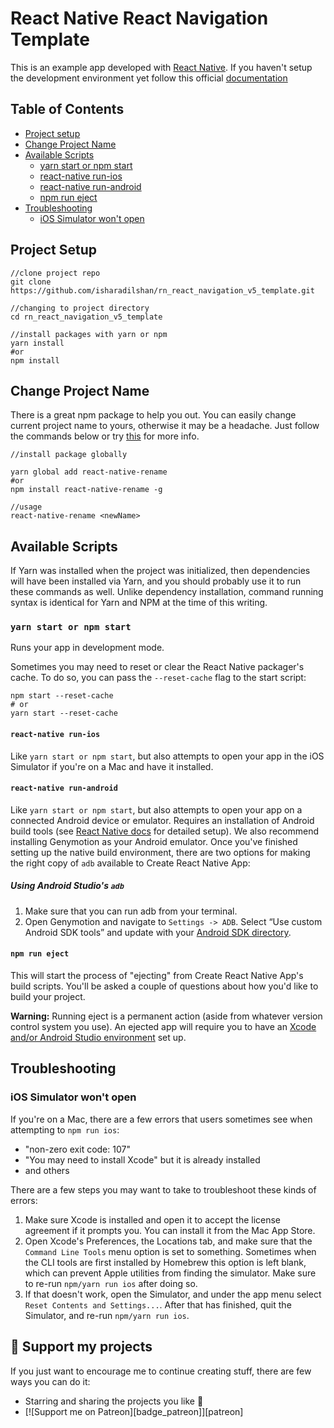 # React Native React Navigation Template

This is an example app developed with [React Native](https://reactnative.dev).
If you haven't setup the development environment yet follow this official [documentation](https://reactnative.dev/docs/environment-setup)

## Table of Contents

- [Project setup](#project-setup)
- [Change Project Name](#change-project-name)
- [Available Scripts](#available-scripts)
  - [yarn start or npm start](#yarn-start-or-npm-start)
  - [react-native run-ios](#react-native-run-ios)
  - [react-native run-android](#react-native-run-android)
  - [npm run eject](#npm-run-eject)
- [Troubleshooting](#troubleshooting)
  - [iOS Simulator won't open](#ios-simulator-wont-open)

## Project Setup

```
//clone project repo
git clone https://github.com/isharadilshan/rn_react_navigation_v5_template.git

//changing to project directory
cd rn_react_navigation_v5_template

//install packages with yarn or npm
yarn install
#or
npm install

```

## Change Project Name

There is a great npm package to help you out. You can easily change current project name to yours, otherwise it may be a headache. Just follow the commands below or try [this](https://www.npmjs.com/package/react-native-rename) for more info.

```
//install package globally

yarn global add react-native-rename
#or
npm install react-native-rename -g

//usage
react-native-rename <newName>
```

## Available Scripts

If Yarn was installed when the project was initialized, then dependencies will have been installed via Yarn, and you should probably use it to run these commands as well. Unlike dependency installation, command running syntax is identical for Yarn and NPM at the time of this writing.

### `yarn start or npm start`

Runs your app in development mode.

Sometimes you may need to reset or clear the React Native packager's cache. To do so, you can pass the `--reset-cache` flag to the start script:

```
npm start --reset-cache
# or
yarn start --reset-cache
```

#### `react-native run-ios`

Like `yarn start or npm start`, but also attempts to open your app in the iOS Simulator if you're on a Mac and have it installed.

#### `react-native run-android`

Like `yarn start or npm start`, but also attempts to open your app on a connected Android device or emulator. Requires an installation of Android build tools (see [React Native docs](https://reactnative.dev) for detailed setup). We also recommend installing Genymotion as your Android emulator. Once you've finished setting up the native build environment, there are two options for making the right copy of `adb` available to Create React Native App:

##### Using Android Studio's `adb`

1. Make sure that you can run adb from your terminal.
2. Open Genymotion and navigate to `Settings -> ADB`. Select “Use custom Android SDK tools” and update with your [Android SDK directory](https://stackoverflow.com/questions/25176594/android-sdk-location).

#### `npm run eject`

This will start the process of "ejecting" from Create React Native App's build scripts. You'll be asked a couple of questions about how you'd like to build your project.

**Warning:** Running eject is a permanent action (aside from whatever version control system you use). An ejected app will require you to have an [Xcode and/or Android Studio environment](https://facebook.github.io/react-native/docs/getting-started.html) set up.

## Troubleshooting

### iOS Simulator won't open

If you're on a Mac, there are a few errors that users sometimes see when attempting to `npm run ios`:

- "non-zero exit code: 107"
- "You may need to install Xcode" but it is already installed
- and others

There are a few steps you may want to take to troubleshoot these kinds of errors:

1. Make sure Xcode is installed and open it to accept the license agreement if it prompts you. You can install it from the Mac App Store.
2. Open Xcode's Preferences, the Locations tab, and make sure that the `Command Line Tools` menu option is set to something. Sometimes when the CLI tools are first installed by Homebrew this option is left blank, which can prevent Apple utilities from finding the simulator. Make sure to re-run `npm/yarn run ios` after doing so.
3. If that doesn't work, open the Simulator, and under the app menu select `Reset Contents and Settings...`. After that has finished, quit the Simulator, and re-run `npm/yarn run ios`.

## :sparkling_heart: Support my projects

If you just want to encourage me to continue creating stuff, there are few ways you can do it:

- Starring and sharing the projects you like :rocket:
- [![Support me on Patreon][badge_patreon]][patreon]
